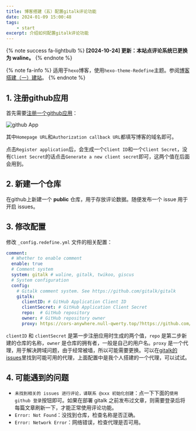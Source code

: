 ```yaml
---
title: 博客搭建（五）配置gitalk评论功能
date: 2024-01-09 15:00:48
tags: 
    - start
excerpt: 介绍如何配置gitalk评论功能
---
```


{% note success fa-lightbulb %}
**\[2024-10-24\] 更新：本站点评论系统已更换为 waline。**
{% endnote %}


{% note fa-info %}
适用于`hexo`博客，使用`hexo-theme-Redefine`主题。参阅[博客搭建（一）建站](/2023/10/05/%E5%8D%9A%E5%AE%A2%E6%90%AD%E5%BB%BA%EF%BC%88%E4%B8%80%EF%BC%89%E5%BB%BA%E7%AB%99/)。
{% endnote %}

## 1. 注册github应用

首先需要[注册一个github应用](https://github.com/settings/applications/new)：

![github App](https://images.null-qwerty.work/blog/githubApp.png)

其中`Homepage URL`和`Authorization callback URL`都填写博客的域名即可。

点击`Register application`后，会生成一个`Client ID`和一个`Client Secret`，没有`Client Secret`的话点击`Generate a new client secret`即可，这两个值在后面会用到。

## 2. 新建一个仓库

在github上新建一个 **public** 仓库，用于存放评论数据。随便发布一个 issue 用于开启 issues。

## 3. 修改配置

修改 `_config.redefine.yml` 文件的相关配置：

```yml
comment:
  # Whether to enable comment
  enable: true
  # Comment system
  system: gitalk # waline, gitalk, twikoo, giscus
  # System configuration
  config:
    # Gitalk comment system. See https://github.com/gitalk/gitalk
    gitalk:
      clientID: # GitHub Application Client ID
      clientSecret: # GitHub Application Client Secret
      repo:  # GitHub repository
      owner: # GitHub repository owner
      proxy: https://cors-anywhere.null-qwerty.top/?https://github.com/login/oauth/access_token # CORS Proxy
```

`clientID` 和 `clientSecret` 是第一步注册应用时生成的两个值，`repo` 是第二步新建的仓库的名称，`owner` 是仓库的拥有者，一般是自己的用户名。`proxy` 是一个代理，用于解决跨域问题，由于经常被墙，所以可能需要更换。可以在[gitalk的issues](https://github.com/gitalk/gitalk/issues)里找到可能可用的代理，上面配置中是我个人搭建的一个代理，可以试试。

## 4. 可能遇到的问题

- `未找到相关的 issues 进行评论，请联系 @xxx 初始化创建`：点一下下面的`使用 github 登录`按钮即可。如果在部署 gitalk 之前发布过文章，则需要登录后将每篇文章刷新一下，才能正常使用评论功能。
- `Error: Not Found`：没找到仓库，检查名称是否正确。
- `Error: Network Error`：网络错误，检查代理是否可用。
